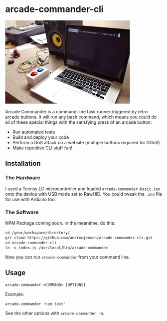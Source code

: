 # arcade-commander-cli

![Arcade Commander demo](https://raw.githubusercontent.com/andrewjensen/arcade-commander-cli/master/demos/images/testing.gif)

Arcade Commander is a command-line task runner triggered by retro arcade
buttons. It will run any bash command, which means you could do all of these
special things with the satisfying press of an arcade button:

- Run automated tests
- Build and deploy your code
- Perform a DoS attack on a website (multiple buttons required for DDoS)
- Make repetitive CLI stuff fun!

## Installation

### The Hardware

I used a Teensy LC microcontroller and loaded `arcade-commander-basic.ino` onto
the device with USB mode set to RawHID. You could tweak the `.ino` file for
use with Arduino too.

### The Software

NPM Package coming soon. In the meantime, do this:
```
cd /your/workspace/directory/
git clone https://github.com/andrewjensen/arcade-commander-cli.git
cd arcade-commander-cli
ln -s index.js /usr/local/bin/arcade-commander
```

Now you can run `arcade-commander` from your command line.

## Usage
```
arcade-commander <COMMAND> [OPTIONS]
```

Example:
```
arcade-commander 'npm test'
```

See the other options with `arcade-commander -h`.
